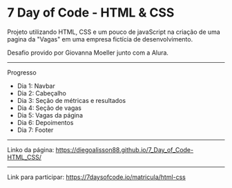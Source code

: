 <h1>7 Day of Code - HTML & CSS</h1>

<p>Projeto utilizando HTML, CSS e um pouco de javaScript na criação de uma pagina da "Vagas" em uma empresa fictícia de desenvolvimento.</p>
<p>Desafio provido por Giovanna Moeller junto com a Alura.</p>

<hr>

<p>Progresso</p>
<ul>
  <li>Dia 1: Navbar</li>
  <li>Dia 2: Cabeçalho</li>
  <li>Dia 3: Seção de métricas e resultados</li>
  <li>Dia 4: Seção de vagas</li>
  <li>Dia 5: Vagas da página</li>
  <li>Dia 6: Depoimentos</li>
  <li>Dia 7: Footer</li>
</ul>

<hr>

Linko da página: https://diegoalisson88.github.io/7_Day_of_Code-HTML_CSS/

<hr>

Link para participar: https://7daysofcode.io/matricula/html-css
